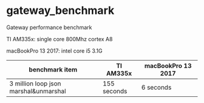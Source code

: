 # gateway_benchmark
Gateway performance benchmark

TI AM335x: single core 800Mhz cortex A8

macBookPro 13 2017: intel core i5 3.1G

| benchmark item | TI AM335x | macBookPro 13 2017|
|--|--|--|
| 3 million loop json marshal&unmarshal| 155 seconds| 6 seconds| 

